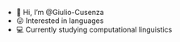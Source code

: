 - 🍝 Hi, I’m @Giulio-Cusenza
- 😛 Interested in languages
- 💻 Currently studying computational linguistics

<!---
Giulio-Cusenza/Giulio-Cusenza is a ✨ special ✨ repository because its `README.md` (this file) appears on your GitHub profile.
You can click the Preview link to take a look at your changes.
--->
